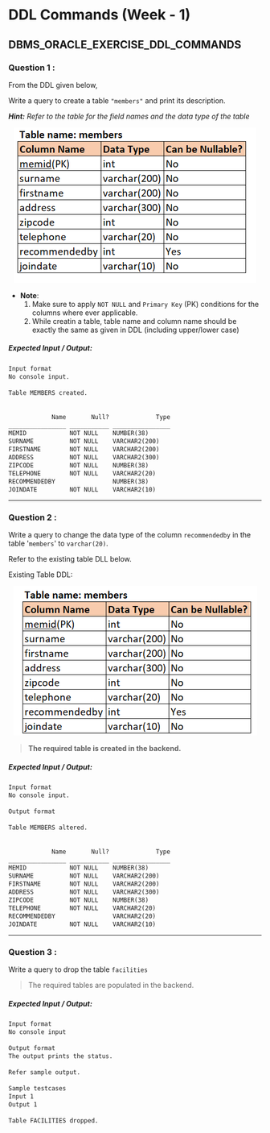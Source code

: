 # DDL Commands (Week - 1)

## DBMS_ORACLE_EXERCISE_DDL_COMMANDS

### Question 1 :

From the DDL given below,

Write a query to create  a table `"members"` and print its description.

***Hint:** Refer to the table for the field names and the data type of the table* 

<div align="center">
    <a href="src/Q1.png" target="_blank" title="View image" >
        <img src="src/Q1.png" alt="" title="Question 1" />
    </a>
</div>

- **Note**:
    1. Make sure to apply `NOT NULL` and `Primary Key` (PK) conditions for the columns where ever applicable.
    2. While creatin a table, table name and column name should be exactly the same as given in DDL (including upper/lower case)

##### Expected Input / Output:

```
Input format
No console input.

Table MEMBERS created.


            Name       Null?             Type
________________ ___________ ________________
MEMID            NOT NULL    NUMBER(38)      
SURNAME          NOT NULL    VARCHAR2(200)    
FIRSTNAME        NOT NULL    VARCHAR2(200)    
ADDRESS          NOT NULL    VARCHAR2(300)    
ZIPCODE          NOT NULL    NUMBER(38)      
TELEPHONE        NOT NULL    VARCHAR2(20)    
RECOMMENDEDBY                NUMBER(38)      
JOINDATE         NOT NULL    VARCHAR2(10)
```

---

### Question 2 :

Write a query to change the data type of the column `recommendedby` in the table '`members`' to `varchar(20)`.

Refer to the existing table DLL below.

Existing Table DDL:

<div align="center">
    <a href="src/Q2.png" target="_blank" title="View image" >
        <img src="src/Q2.png" alt="" title="Question 2" />
    </a>
</div>

> **The required table is created in the backend.**

##### Expected Input / Output:

```
Input format
No console input.

Output format

Table MEMBERS altered.


            Name       Null?             Type 
________________ ___________ ________________ 
MEMID            NOT NULL    NUMBER(38)       
SURNAME          NOT NULL    VARCHAR2(200)    
FIRSTNAME        NOT NULL    VARCHAR2(200)    
ADDRESS          NOT NULL    VARCHAR2(300)    
ZIPCODE          NOT NULL    NUMBER(38)       
TELEPHONE        NOT NULL    VARCHAR2(20)     
RECOMMENDEDBY                VARCHAR2(20)     
JOINDATE         NOT NULL    VARCHAR2(10)  
```

---

### Question 3 :

Write a query to drop the table `facilities`

> The required tables are populated in the backend.

##### Expected Input / Output:

```
Input format
No console input

Output format
The output prints the status.

Refer sample output.

Sample testcases
Input 1
Output 1

Table FACILITIES dropped.
```